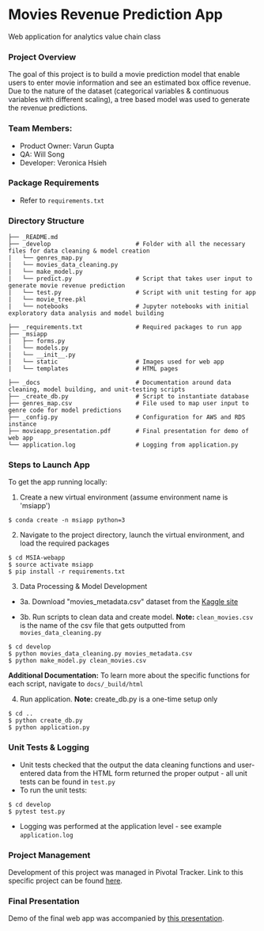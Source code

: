 # Movies Revenue Prediction App

Web application for analytics value chain class

### Project Overview
The goal of this project is to build a movie prediction model that enable users to enter movie information and see an estimated box office revenue. Due to the nature of the dataset (categorical variables & continuous variables with different scaling), a tree based model was used to generate the revenue predictions.

### Team Members:
* Product Owner: Varun Gupta
* QA: Will Song
* Developer: Veronica Hsieh

### Package Requirements

* Refer to ```requirements.txt```

### Directory Structure

```
├── _README.md 
├── _develop                        # Folder with all the necessary files for data cleaning & model creation
|   └── genres_map.py 
|   └── movies_data_cleaning.py
|   └── make_model.py          
|   └── predict.py                  # Script that takes user input to generate movie revenue prediction
|   └── test.py                     # Script with unit testing for app
|   └── movie_tree.pkl          
|   └── notebooks                   # Jupyter notebooks with initial exploratory data analysis and model building

├── _requirements.txt               # Required packages to run app
├── _msiapp 
|   ├── forms.py
|   └── models.py
|   └── __init__.py
|   └── static                      # Images used for web app 
|   └── templates                   # HTML pages

├── _docs                           # Documentation around data cleaning, model building, and unit-testing scripts
├── _create_db.py                   # Script to instantiate database
├── genres_map.csv                  # File used to map user input to genre code for model predictions
├── _config.py                      # Configuration for AWS and RDS instance
├── movieapp_presentation.pdf       # Final presentation for demo of web app 
└── application.log                 # Logging from application.py
```

### Steps to Launch App
To get the app running locally:

1. Create a new virtual environment (assume environment name is 'msiapp')
```
$ conda create -n msiapp python=3
```

2. Navigate to the project directory, launch the virtual environment, and load the required packages

```
$ cd MSIA-webapp
$ source activate msiapp
$ pip install -r requirements.txt
```

3. Data Processing & Model Development

* 3a. Download "movies_metadata.csv" dataset from the [Kaggle site](https://www.kaggle.com/rounakbanik/the-movies-dataset/data)

* 3b. Run scripts to clean data and create model. **Note:** ```clean_movies.csv``` is the name of the csv file that gets outputted from ```movies_data_cleaning.py```

```
$ cd develop
$ python movies_data_cleaning.py movies_metadata.csv
$ python make_model.py clean_movies.csv
```
**Additional Documentation:** To learn more about the specific functions for each script, navigate to ```docs/_build/html```

4. Run application. **Note:** create_db.py is a one-time setup only

```
$ cd ..
$ python create_db.py
$ python application.py
```
### Unit Tests & Logging
* Unit tests checked that the output the data cleaning functions and user-entered data from the HTML form returned the proper output - all unit tests can be found in ```test.py```
* To run the unit tests:
```
$ cd develop
$ pytest test.py
```
* Logging was performed at the application level - see example ```application.log``` 

### Project Management
Development of this project was managed in Pivotal Tracker. Link to this specific project can be found 
[here](https://www.pivotaltracker.com/n/projects/2143653).

### Final Presentation
Demo of the final web app was accompanied by 
[this presentation](https://github.com/vhsieh920/MSIA_movie_webapp/blob/web_page/movieapp_presentation.pdf).
